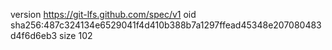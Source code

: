 version https://git-lfs.github.com/spec/v1
oid sha256:487c324134e6529041f4d410b388b7a1297ffead45348e207080483d4f6d6eb3
size 102
